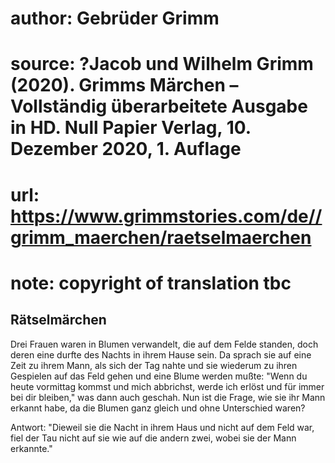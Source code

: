 # author: Gebrüder Grimm
# source: ?Jacob und Wilhelm Grimm (2020). Grimms Märchen – Vollständig überarbeitete Ausgabe in HD. Null Papier Verlag, 10. Dezember 2020, 1. Auflage
# url: https://www.grimmstories.com/de//grimm_maerchen/raetselmaerchen
# note: copyright of translation tbc

## Rätselmärchen 

Drei Frauen waren in Blumen verwandelt, die auf dem Felde standen, doch
deren eine durfte des Nachts in ihrem Hause sein. Da sprach sie auf eine
Zeit zu ihrem Mann, als sich der Tag nahte und sie wiederum zu ihren
Gespielen auf das Feld gehen und eine Blume werden mußte: "Wenn du
heute vormittag kommst und mich abbrichst, werde ich erlöst und für
immer bei dir bleiben," was dann auch geschah. Nun ist die Frage, wie
sie ihr Mann erkannt habe, da die Blumen ganz gleich und ohne
Unterschied waren?

Antwort: "Dieweil sie die Nacht in ihrem Haus und nicht auf dem Feld
war, fiel der Tau nicht auf sie wie auf die andern zwei, wobei sie der
Mann erkannte."
